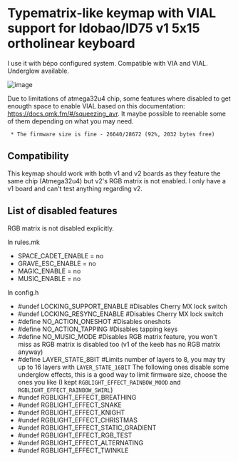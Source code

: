 # Typematrix-like keymap with VIAL support for Idobao/ID75 v1 5x15 ortholinear keyboard

I use it with bépo configured system.
Compatible with VIA and VIAL. Underglow available.

![image](https://github.com/user-attachments/assets/bb665b85-997d-452b-8eec-47ac97fbbcb6)

Due to limitations of atmega32u4 chip, some features where disabled to get enougth space to enable VIAL based on this documentation: https://docs.qmk.fm/#/squeezing_avr. It maybe possible to reenable some of them depending on what you may need.

```
 * The firmware size is fine - 26640/28672 (92%, 2032 bytes free)
```
## Compatibility

This keymap should work with both v1 and v2 boards as they feature the same chip (Atmega32u4) but v2's RGB matrix is not enabled.
I only have a v1 board and can't test anything regarding v2.

## List of disabled features

RGB matrix is not disabled explicitly.

In rules.mk
 - SPACE_CADET_ENABLE = no
 - GRAVE_ESC_ENABLE = no 
 - MAGIC_ENABLE = no
 - MUSIC_ENABLE = no
 
 In config.h
 - #undef LOCKING_SUPPORT_ENABLE #Disables Cherry MX lock switch
 - #undef LOCKING_RESYNC_ENABLE  #Disables Cherry MX lock switch
 - #define NO_ACTION_ONESHOT     #Disables oneshots
 - #define NO_ACTION_TAPPING     #Disables tapping keys
 - #define NO_MUSIC_MODE         #Disables RGB matrix feature, you won't miss as RGB matrix is disabled too (v1 of the keeb has no RGB matrix anyway)
 - #define LAYER_STATE_8BIT      #Limits number of layers to 8, you may try up to 16 layers with `LAYER_STATE_16BIT`
 The following ones disable some underglow effects, this is a good way to limit firmware size, choose the ones you like (I kept `RGBLIGHT_EFFECT_RAINBOW_MOOD` and `RGBLIGHT_EFFECT_RAINBOW_SWIRL`)
 - #undef RGBLIGHT_EFFECT_BREATHING
 - #undef RGBLIGHT_EFFECT_SNAKE
 - #undef RGBLIGHT_EFFECT_KNIGHT
 - #undef RGBLIGHT_EFFECT_CHRISTMAS
 - #undef RGBLIGHT_EFFECT_STATIC_GRADIENT
 - #undef RGBLIGHT_EFFECT_RGB_TEST
 - #undef RGBLIGHT_EFFECT_ALTERNATING
 - #undef RGBLIGHT_EFFECT_TWINKLE
